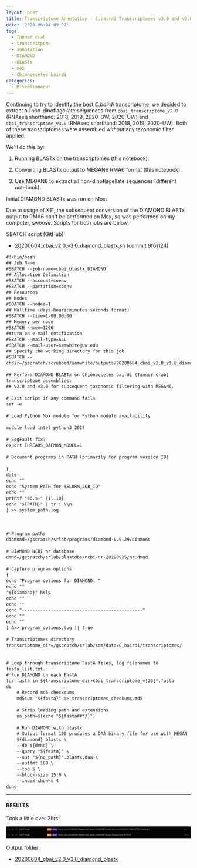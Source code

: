 ```yaml
---
layout: post
title: Transcriptome Annotation - C.bairdi Transcriptomes v2.0 and v3.0 with DIAMOND BLASTx on Mox
date: '2020-06-04 09:02'
tags:
  - Tanner crab
  - transcritpome
  - annotation
  - DIAMOND
  - BLASTx
  - mox
  - Chionoecetes bairdi
categories:
  - Miscellaneous
---
```

Continuing to try to identify the best [_C.bairdi_ transcriptome](https://github.com/RobertsLab/resources/wiki/Genomic-Resources#transcriptomes), we decided to extract all non-dinoflagellate sequences from `cbai_transcriptome_v2.0` (RNAseq shorthand: 2018, 2019, 2020-GW, 2020-UW) and `cbai_transcriptome_v3.0` (RNAseq shorthand: 2018, 2019, 2020-UW). Both of these transcriptomes were assembled _without_ any taxonomic filter applied.

We'll do this by:

1. Running BLASTx on the transcriptomes (this notebook).

2. Converting BLASTx output to MEGAN6 RMA6 format (this notebook).

3. Use MEGAN6 to extract all non-dinoflagellate sequences (different notebook).

Initial DIAMOND BLASTx was run on Mox.

Due to usage of X11, the subsequent conversion of the DIAMOND BLASTx output to RMA6 can't be performed on Mox, so was performed on my computer, swoose. Scripts for both jobs are below.


SBATCH script (GitHub):

- [20200604_cbai_v2.0_v3.0_diamond_blastx.sh](https://github.com/RobertsLab/sams-notebook/blob/9f61124210ef4389d40a98143bd4eb2190574ff8/sbatch_scripts/20200604_cbai_v2.0_v3.0_diamond_blastx.sh) (commit 9f61124)

```shell
#!/bin/bash
## Job Name
#SBATCH --job-name=cbai_blastx_DIAMOND
## Allocation Definition
#SBATCH --account=coenv
#SBATCH --partition=coenv
## Resources
## Nodes
#SBATCH --nodes=1
## Walltime (days-hours:minutes:seconds format)
#SBATCH --time=1-00:00:00
## Memory per node
#SBATCH --mem=120G
##turn on e-mail notification
#SBATCH --mail-type=ALL
#SBATCH --mail-user=samwhite@uw.edu
## Specify the working directory for this job
#SBATCH --chdir=/gscratch/scrubbed/samwhite/outputs/20200604_cbai_v2.0_v3.0_diamond_blastx

## Perform DIAMOND BLASTx on Chionoecetes bairdi (Tanner crab) transcriptome assemblies:
## v2.0 and v3.0 for subsequent taxonomic filtering with MEGAN6.

# Exit script if any command fails
set -e

# Load Python Mox module for Python module availability

module load intel-python3_2017

# SegFault fix?
export THREADS_DAEMON_MODEL=1

# Document programs in PATH (primarily for program version ID)

{
date
echo ""
echo "System PATH for $SLURM_JOB_ID"
echo ""
printf "%0.s-" {1..10}
echo "${PATH}" | tr : \\n
} >> system_path.log



# Program paths
diamond=/gscratch/srlab/programs/diamond-0.9.29/diamond

# DIAMOND NCBI nr database
dmnd=/gscratch/srlab/blastdbs/ncbi-nr-20190925/nr.dmnd

# Capture program options
{
echo "Program options for DIAMOND: "
echo ""
"${diamond}" help
echo ""
echo ""
echo "----------------------------------------------"
echo ""
echo ""
} &>> program_options.log || true

# Transcriptomes directory
transcriptome_dir=/gscratch/srlab/sam/data/C_bairdi/transcriptomes/


# Loop through transcriptome FastA files, log filenames to fasta_list.txt.
# Run DIAMOND on each FastA
for fasta in ${transcriptome_dir}cbai_transcriptome_v[23]*.fasta
do
	# Record md5 checksums
	md5sum "${fasta}" >> transcriptomes_checkums.md5

	# Strip leading path and extensions
	no_path=$(echo "${fasta##*/}")

	# Run DIAMOND with blastx
	# Output format 100 produces a DAA binary file for use with MEGAN
	${diamond} blastx \
	--db ${dmnd} \
	--query "${fasta}" \
	--out "${no_path}".blastx.daa \
	--outfmt 100 \
	--top 5 \
	--block-size 15.0 \
	--index-chunks 4
done
```


---

#### RESULTS

Took a little over 2hrs:

![cbai transcritpomes 2.0 and 3.0 diamond blastx runtime](https://github.com/RobertsLab/sams-notebook/blob/master/images/screencaps/20200604_cbai_v2.0_v3.0_diamond_blastx_runtime.png?raw=true)

Output folder:

- [20200604_cbai_v2.0_v3.0_diamond_blastx](https://gannet.fish.washington.edu/Atumefaciens/20200604_cbai_v2.0_v3.0_diamond_blastx/)
